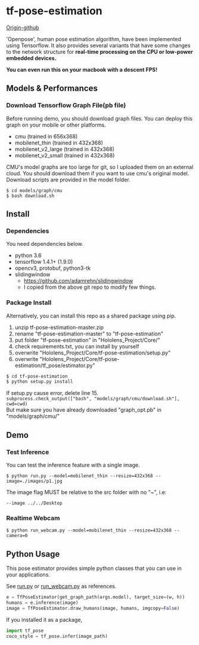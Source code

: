 # tf-pose-estimation

[Origin-github](https://github.com/ildoonet/tf-pose-estimation)

'Openpose', human pose estimation algorithm, have been implemented using Tensorflow. It also provides several variants that have some changes to the network structure for **real-time processing on the CPU or low-power embedded devices.**

**You can even run this on your macbook with a descent FPS!**

## Models & Performances

### Download Tensorflow Graph File(pb file)

Before running demo, you should download graph files. You can deploy this graph on your mobile or other platforms.

- cmu (trained in 656x368)
- mobilenet_thin (trained in 432x368)
- mobilenet_v2_large (trained in 432x368)
- mobilenet_v2_small (trained in 432x368)

CMU's model graphs are too large for git, so I uploaded them on an external cloud. You should download them if you want to use cmu's original model. Download scripts are provided in the model folder.

```
$ cd models/graph/cmu
$ bash download.sh
```

## Install

### Dependencies

You need dependencies below.

- python 3.6
- tensorflow 1.4.1+ (1.9.0)
- opencv3, protobuf, python3-tk
- slidingwindow
  - https://github.com/adamrehn/slidingwindow
  - I copied from the above git repo to modify few things.

### Package Install

Alternatively, you can install this repo as a shared package using pip.
1. unzip tf-pose-estimation-master.zip
2. rename "tf-pose-estimation-master" to "tf-pose-estimation"
3. put folder "tf-pose-estimation" in "Hololens_Project/Core/"
4. check requirements.txt, you can install by yourself
5. overwrite "Hololens_Project/Core/tf-pose-estimation/setup.py"
6. overwrite "Hololens_Project/Core/tf-pose-estimation/tf_pose/estimator.py"

```bash
$ cd tf-pose-estimation
$ python setup.py install
```

If setup.py cause error, delete line 15.  
```subprocess.check_output(["bash", "models/graph/cmu/download.sh"], cwd=cwd)```  
But make sure you have already downloaded "graph_opt.pb" in "models/graph/cmu/"

## Demo

### Test Inference

You can test the inference feature with a single image.

```
$ python run.py --model=mobilenet_thin --resize=432x368 --image=./images/p1.jpg
```

The image flag MUST be relative to the src folder with no "~", i.e:
```
--image ../../Desktop
```

### Realtime Webcam

```
$ python run_webcam.py --model=mobilenet_thin --resize=432x368 --camera=0
```

## Python Usage

This pose estimator provides simple python classes that you can use in your applications.

See [run.py](run.py) or [run_webcam.py](run_webcam.py) as references.

```python
e = TfPoseEstimator(get_graph_path(args.model), target_size=(w, h))
humans = e.inference(image)
image = TfPoseEstimator.draw_humans(image, humans, imgcopy=False)
```

If you installed it as a package,

```python
import tf_pose
coco_style = tf_pose.infer(image_path)
```
